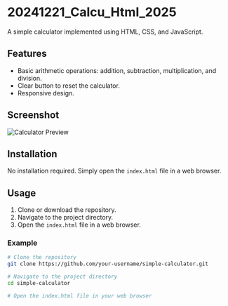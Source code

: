 # 20241221_Calcu_Html_2025

A simple calculator implemented using HTML, CSS, and JavaScript.

## Features

- Basic arithmetic operations: addition, subtraction, multiplication, and division.
- Clear button to reset the calculator.
- Responsive design.

## Screenshot

![Calculator Preview](images/calculator-preview.png)

## Installation

No installation required. Simply open the `index.html` file in a web browser.

## Usage

1. Clone or download the repository.
2. Navigate to the project directory.
3. Open the `index.html` file in a web browser.

### Example

```bash
# Clone the repository
git clone https://github.com/your-username/simple-calculator.git

# Navigate to the project directory
cd simple-calculator

# Open the index.html file in your web browser

